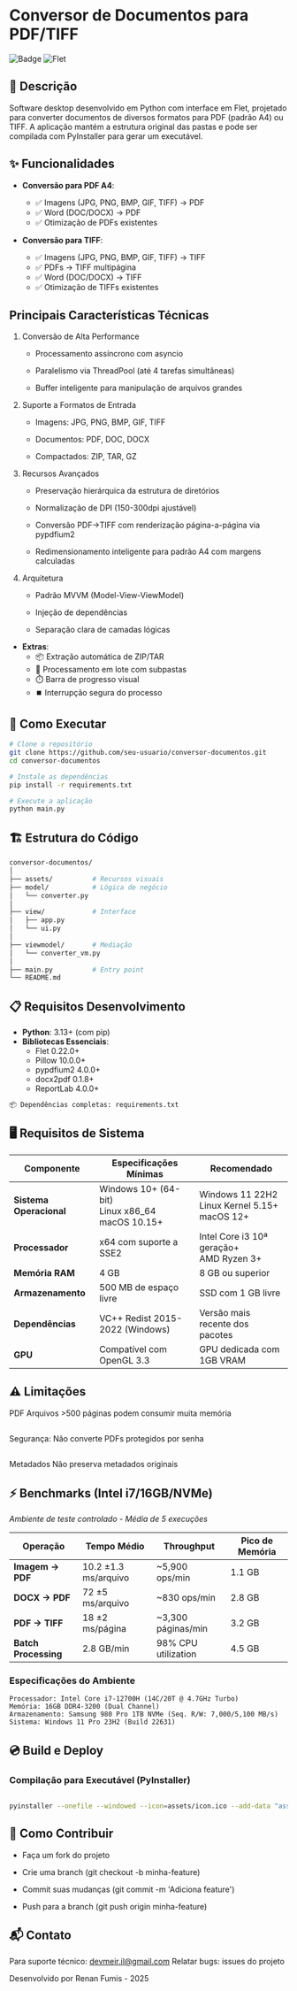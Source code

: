 # Conversor de Documentos para PDF/TIFF

![Badge](https://img.shields.io/badge/Python-3.13%2B-blue)
![Flet](https://img.shields.io/badge/Flet-0.27.6-blue?logo=flutter&logoColor=white)

## 📝 Descrição

Software desktop desenvolvido em Python com interface em Flet, projetado para converter documentos de diversos formatos para PDF (padrão A4) ou TIFF. A aplicação mantém a estrutura original das pastas e pode ser compilada com PyInstaller para gerar um executável.

## ✨ Funcionalidades

- **Conversão para PDF A4**:
  - ✅ Imagens (JPG, PNG, BMP, GIF, TIFF) → PDF
  - ✅ Word (DOC/DOCX) → PDF
  - ✅ Otimização de PDFs existentes

- **Conversão para TIFF**:
  - ✅ Imagens (JPG, PNG, BMP, GIF, TIFF) → TIFF
  - ✅ PDFs → TIFF multipágina
  - ✅ Word (DOC/DOCX) → TIFF
  - ✅ Otimização de TIFFs existentes

 ## Principais Características Técnicas
 
1. Conversão de Alta Performance

   - Processamento assíncrono com asyncio
  
   - Paralelismo via ThreadPool (até 4 tarefas simultâneas)
  
   - Buffer inteligente para manipulação de arquivos grandes

2. Suporte a Formatos de Entrada

   - Imagens: JPG, PNG, BMP, GIF, TIFF
   
   - Documentos: PDF, DOC, DOCX
   
   - Compactados: ZIP, TAR, GZ

3. Recursos Avançados

   - Preservação hierárquica da estrutura de diretórios
   
   - Normalização de DPI (150-300dpi ajustável)
   
   - Conversão PDF→TIFF com renderização página-a-página via pypdfium2
   
   - Redimensionamento inteligente para padrão A4 com margens calculadas

4. Arquitetura

   - Padrão MVVM (Model-View-ViewModel)
   
   - Injeção de dependências
   
   - Separação clara de camadas lógicas

- **Extras**:
  - 📦 Extração automática de ZIP/TAR
  - 🔄 Processamento em lote com subpastas
  - ⏱️ Barra de progresso visual
  - ⏹️ Interrupção segura do processo

## 🚀 Como Executar

```bash
# Clone o repositório
git clone https://github.com/seu-usuario/conversor-documentos.git
cd conversor-documentos
```
```bash
# Instale as dependências
pip install -r requirements.txt
```
```bash
# Execute a aplicação
python main.py
```


## 🏗️ Estrutura do Código
```bash
conversor-documentos/
│
├── assets/          # Recursos visuais
├── model/           # Lógica de negócio
│   └── converter.py
│
├── view/            # Interface
│   ├── app.py
│   └── ui.py
│
├── viewmodel/       # Mediação
│   └── converter_vm.py
│
├── main.py          # Entry point
└── README.md
```
## 📋 Requisitos Desenvolvimento

- **Python**: 3.13+ (com pip)
- **Bibliotecas Essenciais**:
  - Flet 0.22.0+
  - Pillow 10.0.0+
  - pypdfium2 4.0.0+
  - docx2pdf 0.1.8+
  - ReportLab 4.0.0+
 ```bash
📦 Dependências completas: requirements.txt
```


## 🖥️ Requisitos de Sistema

| Componente       | Especificações Mínimas           | Recomendado                     |
|------------------|----------------------------------|---------------------------------|
| **Sistema Operacional** | Windows 10+ (64-bit)<br>Linux x86_64<br>macOS 10.15+ | Windows 11 22H2<br>Linux Kernel 5.15+<br>macOS 12+ |
| **Processador**  | x64 com suporte a SSE2           | Intel Core i3 10ª geração+<br>AMD Ryzen 3+ |
| **Memória RAM**  | 4 GB                             | 8 GB ou superior                |
| **Armazenamento** | 500 MB de espaço livre          | SSD com 1 GB livre              |
| **Dependências** | VC++ Redist 2015-2022 (Windows)  | Versão mais recente dos pacotes |
| **GPU**          | Compatível com OpenGL 3.3        | GPU dedicada com 1GB VRAM       |

## ⚠️ Limitações


PDF	Arquivos >500 páginas podem consumir muita memória
##
Segurança:	Não converte PDFs protegidos por senha
##
Metadados	Não preserva metadados originais

## ⚡ Benchmarks (Intel i7/16GB/NVMe)

*Ambiente de teste controlado - Média de 5 execuções*

| Operação               | Tempo Médio          | Throughput          | Pico de Memória |
|------------------------|----------------------|---------------------|-----------------|
| **Imagem → PDF**       | 10.2 ±1.3 ms/arquivo | ~5,900 ops/min      | 1.1 GB          |
| **DOCX → PDF**         | 72 ±5 ms/arquivo     | ~830 ops/min        | 2.8 GB          |
| **PDF → TIFF**         | 18 ±2 ms/página      | ~3,300 páginas/min  | 3.2 GB          |
| **Batch Processing**   | 2.8 GB/min           | 98% CPU utilization | 4.5 GB          |

### Especificações do Ambiente
```text
Processador: Intel Core i7-12700H (14C/20T @ 4.7GHz Turbo)
Memória: 16GB DDR4-3200 (Dual Channel)
Armazenamento: Samsung 980 Pro 1TB NVMe (Seq. R/W: 7,000/5,100 MB/s)
Sistema: Windows 11 Pro 23H2 (Build 22631)
```

## 💿 Build e Deploy
### Compilação para Executável (PyInstaller)
```bash

pyinstaller --onefile --windowed --icon=assets/icon.ico --add-data "assets;assets" main.py
```

## 🤝 Como Contribuir
- Faça um fork do projeto

- Crie uma branch (git checkout -b minha-feature)

- Commit suas mudanças (git commit -m 'Adiciona feature')

- Push para a branch (git push origin minha-feature)

## 📬 Contato

Para suporte técnico: devmeir.il@gmail.com
Relatar bugs: issues do projeto


Desenvolvido por Renan Fumis - 2025